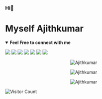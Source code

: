 ### Hi👋 
# Myself Ajithkumar

<!--
**ajith-official/ajith-official** is a ✨ _special_ ✨ repository because its `README.md` (this file) appears on your GitHub profile.
-->

<details open>
<summary><b>Feel Free to connect with me</b></summary>
<p align = "center">
 
[<img src="https://img.shields.io/badge/twitter-%231DA1F2.svg?&style=for-the-badge&logo=twitter&logoColor=white" />](https://twitter.com/ajith_official_) 
[<img src = "https://img.shields.io/badge/instagram-%23E4405F.svg?&style=for-the-badge&logo=instagram&logoColor=white">](https://www.instagram.com/itzz_me_ajith)
[<img src="https://img.shields.io/badge/linkedin-%230077B5.svg?&style=for-the-badge&logo=linkedin&logoColor=white" />](https://www.linkedin.com/in/indajith)
[<img src="https://img.shields.io/badge/skype-%231877F2.svg?&style=for-the-badge&logo=skype&logoColor=white" />](https://join.skype.com/invite/USPkS66ODcac) 
[<img src="https://img.shields.io/badge/facebook-%231877F2.svg?&style=for-the-badge&logo=facebook&logoColor=white" />](https://www.facebook.com/indrani.ajithkumar) 
[<img src="https://img.shields.io/badge/hackerrank-%23.svg?&style=for-the-badge&logo=hackerrank&logoColor=white" />](https://www.hackerrank.com/cyberchampion)
[<img src="https://img.shields.io/badge/youtube-%23E4405F.svg?&style=for-the-badge&logo=youtube&logoColor=white" />](https://www.youtube.com/channel/UC0QcTR8Qwz-vXuFBfUqvCgA?sub_confirmation=1)

</p>
</details>

<p align="center">
<img src="https://github-readme-streak-stats.herokuapp.com/?user=ajith-official" alt="Ajithkumar" />
</p>
<p align="center">
<img src="https://github-readme-stats.vercel.app/api?username=ajith-official&show_icons=true&hide_border=true" alt="Ajithkumar" />
</p>
<p align="center">
<img src="https://github-readme-stats.vercel.app/api/top-langs/?username=ajith-official&layout=compact" alt="Ajithkumar" />
</p>




![Visitor Count](https://profile-counter.glitch.me/{ajith-official}/count.svg)
</p>

